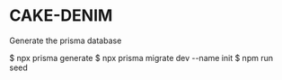 # CAKE-DENIM

Generate the prisma database

$ npx prisma generate
$ npx prisma migrate dev --name init
$ npm run seed
